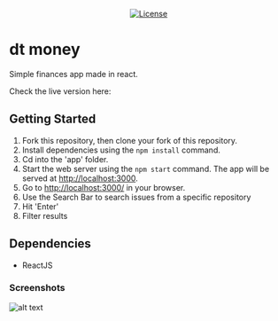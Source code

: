 <p align="center">
  <a href="https://opensource.org/licenses/MIT" >
    <img alt="License" src="https://img.shields.io/badge/license-MIT-%23F8952D">
  </a>
</p>

# dt money

Simple finances app made in react.

Check the live version here: 

## Getting Started

1. Fork this repository, then clone your fork of this repository.
2. Install dependencies using the `npm install` command.
3. Cd into the 'app' folder.
4. Start the web server using the `npm start` command. The app will be served at <http://localhost:3000>.
5. Go to <http://localhost:3000/> in your browser.
6. Use the Search Bar to search issues from a specific repository
7. Hit 'Enter'
8. Filter results

## Dependencies

- ReactJS

### Screenshots

![alt text](/public/app.png "dt money App")